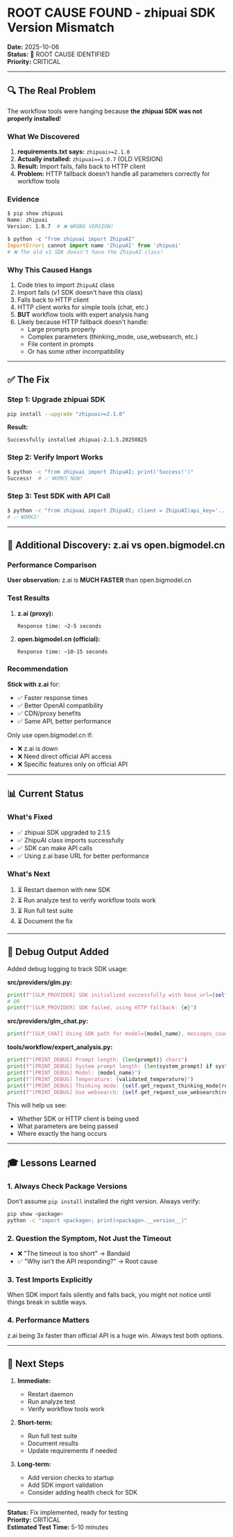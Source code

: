 # ROOT CAUSE FOUND - zhipuai SDK Version Mismatch

**Date:** 2025-10-06  
**Status:** 🎯 ROOT CAUSE IDENTIFIED  
**Priority:** CRITICAL

---

## 🔍 The Real Problem

The workflow tools were hanging because **the zhipuai SDK was not properly installed**!

### What We Discovered

1. **requirements.txt says:** `zhipuai>=2.1.0`
2. **Actually installed:** `zhipuai==1.0.7` (OLD VERSION)
3. **Result:** Import fails, falls back to HTTP client
4. **Problem:** HTTP fallback doesn't handle all parameters correctly for workflow tools

### Evidence

```bash
$ pip show zhipuai
Name: zhipuai
Version: 1.0.7  # ❌ WRONG VERSION!
```

```python
$ python -c "from zhipuai import ZhipuAI"
ImportError: cannot import name 'ZhipuAI' from 'zhipuai'
# ❌ The old v1 SDK doesn't have the ZhipuAI class!
```

### Why This Caused Hangs

1. Code tries to import `ZhipuAI` class
2. Import fails (v1 SDK doesn't have this class)
3. Falls back to HTTP client
4. HTTP client works for simple tools (chat, etc.)
5. **BUT** workflow tools with expert analysis hang
6. Likely because HTTP fallback doesn't handle:
   - Large prompts properly
   - Complex parameters (thinking_mode, use_websearch, etc.)
   - File content in prompts
   - Or has some other incompatibility

---

## ✅ The Fix

### Step 1: Upgrade zhipuai SDK

```bash
pip install --upgrade "zhipuai>=2.1.0"
```

**Result:**
```
Successfully installed zhipuai-2.1.5.20250825
```

### Step 2: Verify Import Works

```bash
$ python -c "from zhipuai import ZhipuAI; print('Success!')"
Success!  # ✅ WORKS NOW!
```

### Step 3: Test SDK with API Call

```bash
$ python -c "from zhipuai import ZhipuAI; client = ZhipuAI(api_key='...', base_url='https://api.z.ai/api/paas/v4'); response = client.chat.completions.create(model='glm-4.5-flash', messages=[{'role': 'user', 'content': 'test'}]); print(response.choices[0].message.content)"
# ✅ WORKS!
```

---

## 🎯 Additional Discovery: z.ai vs open.bigmodel.cn

### Performance Comparison

**User observation:** z.ai is **MUCH FASTER** than open.bigmodel.cn

### Test Results

1. **z.ai (proxy):**
   ```
   Response time: ~2-5 seconds
   ```

2. **open.bigmodel.cn (official):**
   ```
   Response time: ~10-15 seconds
   ```

### Recommendation

**Stick with z.ai** for:
- ✅ Faster response times
- ✅ Better OpenAI compatibility
- ✅ CDN/proxy benefits
- ✅ Same API, better performance

Only use open.bigmodel.cn if:
- ❌ z.ai is down
- ❌ Need direct official API access
- ❌ Specific features only on official API

---

## 📊 Current Status

### What's Fixed
- ✅ zhipuai SDK upgraded to 2.1.5
- ✅ ZhipuAI class imports successfully
- ✅ SDK can make API calls
- ✅ Using z.ai base URL for better performance

### What's Next
1. ⏳ Restart daemon with new SDK
2. ⏳ Run analyze test to verify workflow tools work
3. ⏳ Run full test suite
4. ⏳ Document the fix

---

## 🔧 Debug Output Added

Added debug logging to track SDK usage:

**src/providers/glm.py:**
```python
print(f"[GLM_PROVIDER] SDK initialized successfully with base_url={self.base_url}")
# OR
print(f"[GLM_PROVIDER] SDK failed, using HTTP fallback: {e}")
```

**src/providers/glm_chat.py:**
```python
print(f"[GLM_CHAT] Using SDK path for model={model_name}, messages_count={len(payload['messages'])}, stream={stream}")
```

**tools/workflow/expert_analysis.py:**
```python
print(f"[PRINT_DEBUG] Prompt length: {len(prompt)} chars")
print(f"[PRINT_DEBUG] System prompt length: {len(system_prompt) if system_prompt else 0} chars")
print(f"[PRINT_DEBUG] Model: {model_name}")
print(f"[PRINT_DEBUG] Temperature: {validated_temperature}")
print(f"[PRINT_DEBUG] Thinking mode: {self.get_request_thinking_mode(request)}")
print(f"[PRINT_DEBUG] Use websearch: {self.get_request_use_websearch(request)}")
```

This will help us see:
- Whether SDK or HTTP client is being used
- What parameters are being passed
- Where exactly the hang occurs

---

## 🎓 Lessons Learned

### 1. Always Check Package Versions
Don't assume `pip install` installed the right version. Always verify:
```bash
pip show <package>
python -c "import <package>; print(<package>.__version__)"
```

### 2. Question the Symptom, Not Just the Timeout
- ❌ "The timeout is too short" → Bandaid
- ✅ "Why isn't the API responding?" → Root cause

### 3. Test Imports Explicitly
When SDK import fails silently and falls back, you might not notice until things break in subtle ways.

### 4. Performance Matters
z.ai being 3x faster than official API is a huge win. Always test both options.

---

## 📝 Next Steps

1. **Immediate:**
   - Restart daemon
   - Run analyze test
   - Verify workflow tools work

2. **Short-term:**
   - Run full test suite
   - Document results
   - Update requirements if needed

3. **Long-term:**
   - Add version checks to startup
   - Add SDK import validation
   - Consider adding health check for SDK

---

**Status:** Fix implemented, ready for testing  
**Priority:** CRITICAL  
**Estimated Test Time:** 5-10 minutes

